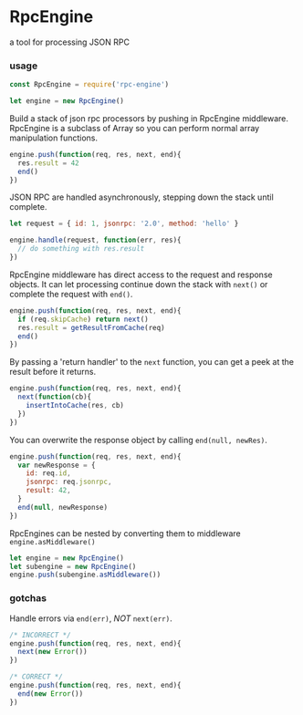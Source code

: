 # RpcEngine

a tool for processing JSON RPC

### usage

```js
const RpcEngine = require('rpc-engine')

let engine = new RpcEngine()
```

Build a stack of json rpc processors by pushing in RpcEngine middleware.
RpcEngine is a subclass of Array so you can perform normal array manipulation functions.

```js
engine.push(function(req, res, next, end){
  res.result = 42
  end()
})
```

JSON RPC are handled asynchronously, stepping down the stack until complete.

```js
let request = { id: 1, jsonrpc: '2.0', method: 'hello' }

engine.handle(request, function(err, res){
  // do something with res.result
})
```

RpcEngine middleware has direct access to the request and response objects.
It can let processing continue down the stack with `next()` or complete the request with `end()`.

```js
engine.push(function(req, res, next, end){
  if (req.skipCache) return next()
  res.result = getResultFromCache(req)
  end()
})
```

By passing a 'return handler' to the `next` function, you can get a peek at the result before it returns.

```js
engine.push(function(req, res, next, end){
  next(function(cb){
    insertIntoCache(res, cb)
  })
})
```

You can overwrite the response object by calling `end(null, newRes)`.

```js
engine.push(function(req, res, next, end){
  var newResponse = {
    id: req.id,
    jsonrpc: req.jsonrpc,
    result: 42,
  }
  end(null, newResponse)
})
```

RpcEngines can be nested by converting them to middleware `engine.asMiddleware()`

```js
let engine = new RpcEngine()
let subengine = new RpcEngine()
engine.push(subengine.asMiddleware())
```

### gotchas

Handle errors via `end(err)`, *NOT* `next(err)`.

```js
/* INCORRECT */
engine.push(function(req, res, next, end){
  next(new Error())
})

/* CORRECT */
engine.push(function(req, res, next, end){
  end(new Error())
})
```